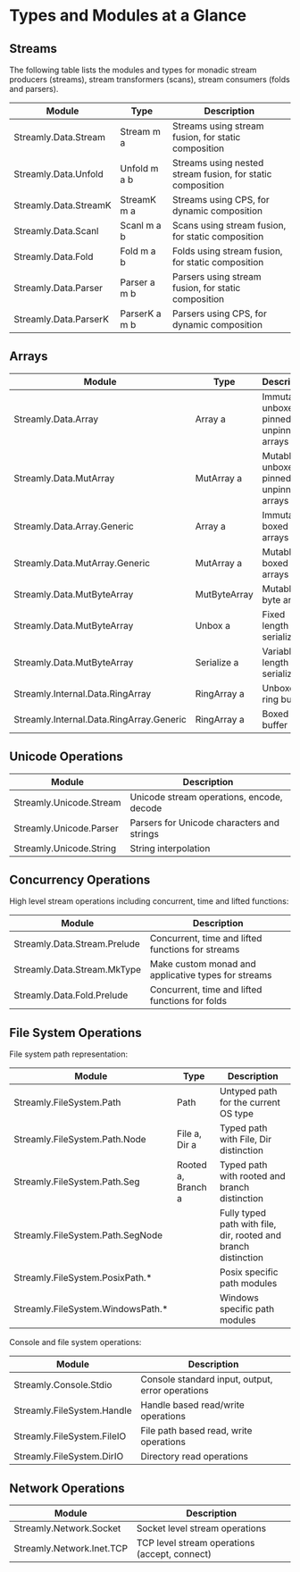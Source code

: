 # Types and Modules at a Glance

## Streams

The following table lists the modules and types for monadic stream producers
(streams), stream transformers (scans), stream consumers (folds and parsers).

| Module                | Type          | Description                                                |
|-----------------------|---------------|------------------------------------------------------------|
| Streamly.Data.Stream  | Stream m a    | Streams using stream fusion, for static composition        |
| Streamly.Data.Unfold  | Unfold m a b  | Streams using nested stream fusion, for static composition |
| Streamly.Data.StreamK | StreamK m a   | Streams using CPS, for dynamic composition                 |
| Streamly.Data.Scanl   | Scanl m a b   | Scans using stream fusion, for static composition          |
| Streamly.Data.Fold    | Fold m a b    | Folds using stream fusion, for static composition          |
| Streamly.Data.Parser  | Parser a m b  | Parsers using stream fusion, for static composition        |
| Streamly.Data.ParserK | ParserK a m b | Parsers using CPS, for dynamic composition                 |

## Arrays

| Module                                   | Type         | Description                                    |
|------------------------------------------|--------------|------------------------------------------------|
| Streamly.Data.Array                      | Array a      | Immutable, unboxed, pinned and unpinned arrays |
| Streamly.Data.MutArray                   | MutArray a   | Mutable, unboxed, pinned and unpinned arrays   |
| Streamly.Data.Array.Generic              | Array a      | Immutable, boxed arrays                        |
| Streamly.Data.MutArray.Generic           | MutArray a   | Mutable, boxed arrays                          |
| Streamly.Data.MutByteArray               | MutByteArray | Mutable byte arrays                            |
| Streamly.Data.MutByteArray               | Unbox a      | Fixed length data serialization                |
| Streamly.Data.MutByteArray               | Serialize a  | Variable length data serialization             |
| Streamly.Internal.Data.RingArray         | RingArray a  | Unboxed ring buffer                            |
| Streamly.Internal.Data.RingArray.Generic | RingArray a  | Boxed ring buffer                              |

## Unicode Operations

| Module                  | Description                                |
|-------------------------|--------------------------------------------|
| Streamly.Unicode.Stream | Unicode stream operations, encode, decode  |
| Streamly.Unicode.Parser | Parsers for Unicode characters and strings |
| Streamly.Unicode.String | String interpolation                       |

## Concurrency Operations

High level stream operations including concurrent, time and lifted functions:

| Module                       | Description                                         |
|------------------------------|-----------------------------------------------------|
| Streamly.Data.Stream.Prelude | Concurrent, time and lifted functions for streams   |
| Streamly.Data.Stream.MkType  | Make custom monad and applicative types for streams |
| Streamly.Data.Fold.Prelude   | Concurrent, time and lifted functions for folds     |

## File System Operations

File system path representation:

| Module                            | Type               | Description                                                    |
|-----------------------------------|--------------------|----------------------------------------------------------------|
| Streamly.FileSystem.Path          | Path               | Untyped path for the current OS type                           |
| Streamly.FileSystem.Path.Node     | File a, Dir a      | Typed path with File, Dir distinction                          |
| Streamly.FileSystem.Path.Seg      | Rooted a, Branch a | Typed path with rooted and branch distinction                  |
| Streamly.FileSystem.Path.SegNode  |                    | Fully typed path with file, dir, rooted and branch distinction |
| Streamly.FileSystem.PosixPath.*   |                    | Posix specific path modules                                    |
| Streamly.FileSystem.WindowsPath.* |                    | Windows specific path modules                                  |

Console and file system operations:

| Module                     | Description                                      |
|----------------------------|--------------------------------------------------|
| Streamly.Console.Stdio     | Console standard input, output, error operations |
| Streamly.FileSystem.Handle | Handle based read/write operations               |
| Streamly.FileSystem.FileIO | File path based read, write operations           |
| Streamly.FileSystem.DirIO  | Directory read operations                        |

## Network Operations

| Module                       | Description                                   |
|------------------------------|-----------------------------------------------|
| Streamly.Network.Socket      | Socket level stream operations                |
| Streamly.Network.Inet.TCP    | TCP level stream operations (accept, connect) |
